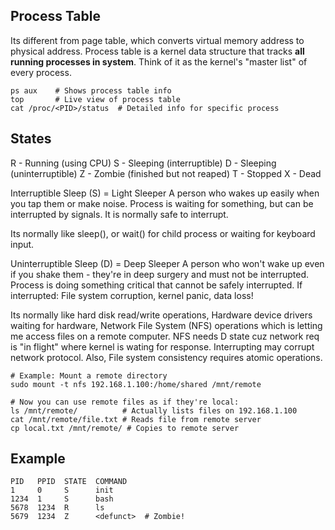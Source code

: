 ## Process Table
Its different from page table, which converts virtual memory address to physical address. Process table is a kernel data structure that
tracks **all running processes in system**. Think of it as the kernel's "master list" of every process.

```
ps aux    # Shows process table info
top       # Live view of process table
cat /proc/<PID>/status  # Detailed info for specific process
```

## States
R - Running (using CPU)
S - Sleeping (interruptible)
D - Sleeping (uninterruptible)
Z - Zombie (finished but not reaped)
T - Stopped
X - Dead

Interruptible Sleep (S) = Light Sleeper
A person who wakes up easily when you tap them or make noise. Process is waiting for something, but can be interrupted by signals.
It is normally safe to interrupt.

Its normally like sleep(), or wait() for child process or waiting for keyboard input.

Uninterruptible Sleep (D) = Deep Sleeper
A person who won't wake up even if you shake them - they're in deep surgery and must not be interrupted. Process is doing something critical that cannot be safely interrupted. If interrupted: File system corruption, kernel panic, data loss!

Its normally like hard disk read/write operations, Hardware device drivers waiting for hardware, Network File System (NFS) operations which is letting me access files on a remote computer. NFS needs D state cuz network req is "in flight" where kernel is wating for response. Interrupting may corrupt network protocol. Also, File system consistency requires atomic operations.

```
# Example: Mount a remote directory
sudo mount -t nfs 192.168.1.100:/home/shared /mnt/remote

# Now you can use remote files as if they're local:
ls /mnt/remote/          # Actually lists files on 192.168.1.100
cat /mnt/remote/file.txt # Reads file from remote server
cp local.txt /mnt/remote/ # Copies to remote server
```

## Example
```
PID   PPID  STATE  COMMAND
1     0     S      init
1234  1     S      bash
5678  1234  R      ls
5679  1234  Z      <defunct>  # Zombie!
```


